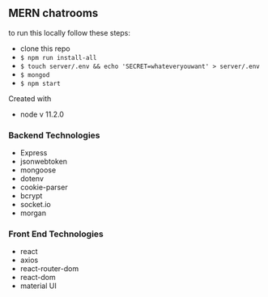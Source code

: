 ## MERN chatrooms

to run this locally follow these steps:
  - clone this repo
  - ```$ npm run install-all```
  - ```$ touch server/.env && echo 'SECRET=whateveryouwant' > server/.env```
  - ```$ mongod```
  - ```$ npm start```


Created with 
  - node v 11.2.0

### Backend Technologies
  - Express
  - jsonwebtoken
  - mongoose 
  - dotenv
  - cookie-parser
  - bcrypt
  - socket.io
  - morgan




### Front End Technologies
  - react
  - axios 
  - react-router-dom
  - react-dom
  - material UI



